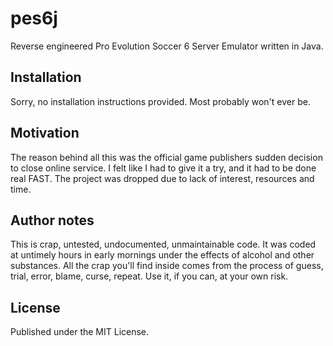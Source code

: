 pes6j
=====
Reverse engineered Pro Evolution Soccer 6 Server Emulator written in Java.

## Installation
Sorry, no installation instructions provided. Most probably won't ever be.

## Motivation
The reason behind all this was the official game publishers sudden decision to close online service. I felt like I had to give it a try, and it had to be done real FAST.
The project was dropped due to lack of interest, resources and time.

## Author notes
This is crap, untested, undocumented, unmaintainable code.
It was coded at untimely hours in early mornings under the effects of alcohol and other substances.
All the crap you'll find inside comes from the process of guess, trial, error, blame, curse, repeat.
Use it, if you can, at your own risk.

## License
Published under the MIT License.
